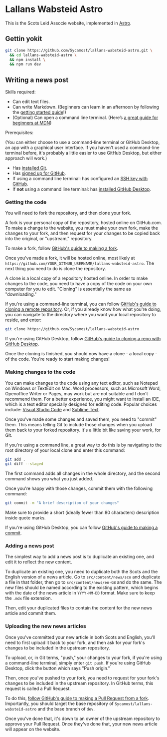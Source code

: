 # Lallans Wabsteid Astro

This is the Scots Leid Associe website, implemented in [Astro](https://astro.build/).

## Gettin yokit

```bash
git clone https://github.com/Sycamost/lallans-wabsteid-astro.git \
  && cd lallans-wabsteid-astro \
  && npm install \
  && npm run dev
```

## Writing a news post

Skills required:

* Can edit text files.
* Can write Markdown. (Beginners can learn in an afternoon by following the
  [getting started guide](https://www.markdownguide.org/getting-started/)!)
* (Optional) Can open a command line terminal. (Here’s
  [a great guide for beginners at MDN](https://developer.mozilla.org/en-US/docs/Learn/Tools_and_testing/Understanding_client-side_tools/Command_line))

Prerequisites:

(You can either choose to use a command-line terminal or GitHub Desktop, an app
with a graphical user interface. If you haven't used a command-line terminal
before, it's probably a little easier to use GitHub Desktop, but either approach
will work.)

* Has [installed Git](https://git-scm.com/book/en/v2/Getting-Started-Installing-Git).
* Has [signed up for GitHub](https://docs.github.com/en/get-started/signing-up-for-github/signing-up-for-a-new-github-account).
* If using a command line terminal: has configured an
  [SSH key with GitHub](https://docs.github.com/en/authentication/connecting-to-github-with-ssh/adding-a-new-ssh-key-to-your-github-account).
* If **not** using a command line terminal: has [installed GitHub Desktop](https://desktop.github.com/).

### Getting the code

You will need to fork the repository, and then clone your fork.

A fork is your personal copy of the repository, hosted online on GitHub.com. To
make a change to the website, you must make your own fork, make the changes to
your fork, and then request for your changes to be copied back into the original,
or "upstream," repository.

To make a fork, follow
[GitHub's guide to making a fork](https://docs.github.com/en/get-started/quickstart/fork-a-repo).

Once you've made a fork, it will be hosted online, most likely at
`https://github.com/YOUR_GITHUB_USERNAME/lallans-wabsteid-astro`. The next thing
you need to do is clone the repository.

A clone is a local copy of a repository hosted online. In order to make changes
to the code, you need to have a copy of the code on your own computer for you to
edit. "Cloning" is essentially the same as "downloading."

If you're using a command-line terminal, you can follow
[GitHub's guide to cloning a remote repository](https://docs.github.com/en/repositories/creating-and-managing-repositories/cloning-a-repository).
Or, if you already know how what you're doing, you can navigate to the directory
where you want your local repository to reside, and enter:

```bash
git clone https://github.com/Sycamost/lallans-wabsteid-astro
```

If you're using GitHub Desktop, follow
[GitHub's guide to cloning a repo with GitHub Desktop](https://docs.github.com/en/desktop/adding-and-cloning-repositories/cloning-a-repository-from-github-to-github-desktop).

Once the cloning is finished, you should now have a clone - a local copy - of
the code. You're ready to start making changes!

### Making changes to the code

You can make changes to the code using any text editor, such as Notepad on Windows
or TextEdit on Mac. Word processors, such as Microsoft Word, Openoffice Writer or
Pages, may work but are not suitable and I don't recommend them. For a better
experience, you might want to install an IDE, which is a text editor specially
designed for editing code. Popular choices include:
[Visual Studio Code](https://code.visualstudio.com/download) and
[Sublime Text](https://www.sublimetext.com/download).

Once you've made some changes and saved them, you need to "commit" them.
This means telling Git to include those changes when you upload them back
to your forked repository. It's a little bit like saving your work, for Git.

If you're using a command line, a great way to do this is by navigating to the
root directory of your local clone and enter this command:

```bash
git add .
git diff --staged
```

The first command adds all changes in the whole directory, and the second command
shows you what you just added.

Once you're happy with those changes, commit them with the following command:

```bash
git commit -m "A brief description of your changes"
```

Make sure to provide a short (ideally fewer than 80 characters) description inside
quote marks.

If you're using GitHub Desktop, you can follow
[GitHub's guide to making a commit](https://docs.github.com/en/desktop/making-changes-in-a-branch/committing-and-reviewing-changes-to-your-project-in-github-desktop).

### Adding a news post

The simplest way to add a news post is to duplicate an existing one, and
edit it to reflect the new content.

To duplicate an existing one, you need to duplicate both the Scots and the English
version of a news article. Go to `src/content/news/sco` and duplicate a file in
that folder, then go to `src/content/news/en-GB` and do the same. The new files
should be named according to the existing pattern, which begins with the date of
the news article in `YYYY-MM-DD` format. Make sure to keep the `.mdx` file extension.

Then, edit your duplicated files to contain the content for the new news article
and commit them.

### Uploading the new news articles

Once you've committed your new article in both Scots and English, you'll need
to first upload it back to your fork, and then ask for your fork's changes to
be included in the upstream repository.

To upload, or, in Git terms, "push," your changes to your fork, if you're using
a command-line terminal, simply enter `git push`. If you're using GitHub Desktop,
click the button which says "Push origin."

Then, once you've pushed to your fork, you need to request for your fork's changes
to be included in the upstream repository. In GitHub terms, this request is called
a Pull Request.

To do this, [follow GitHub's guide to making a Pull Request from a fork](https://docs.github.com/en/pull-requests/collaborating-with-pull-requests/proposing-changes-to-your-work-with-pull-requests/creating-a-pull-request-from-a-fork).
Importantly, you should target the base repository of `Sycamost/lallans-wabsteid-astro`
and the base branch of `dev`.

Once you've done that, it's down to an owner of the upstream repository to approve
your Pull Request. Once they've done that, your new news article will appear on
the website.
